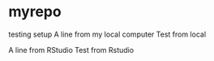 # myrepo
testing setup
A line from my local computer
Test from local

A line from RStudio
Test from Rstudio